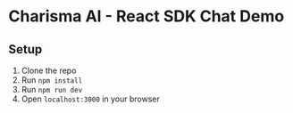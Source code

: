 # Charisma AI - React SDK Chat Demo

## Setup

1. Clone the repo
2. Run `npm install`
3. Run `npm run dev`
4. Open `localhost:3000` in your browser
